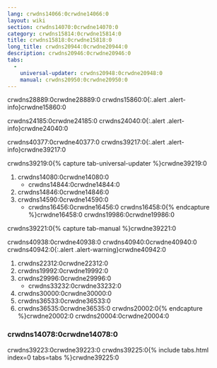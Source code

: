 ```yaml
---
lang: crwdns14066:0crwdne14066:0
layout: wiki
section: crwdns14070:0crwdne14070:0
category: crwdns15814:0crwdne15814:0
title: crwdns15818:0crwdne15818:0
long_title: crwdns20944:0crwdne20944:0
description: crwdns20946:0crwdne20946:0
tabs:
  - 
    universal-updater: crwdns20948:0crwdne20948:0
    manual: crwdns20950:0crwdne20950:0
---
```


crwdns28889:0crwdne28889:0
crwdns15860:0{:.alert .alert-info}crwdne15860:0

crwdns24185:0crwdne24185:0
crwdns24040:0{:.alert .alert-info}crwdne24040:0

crwdns40377:0crwdne40377:0
crwdns39217:0{:.alert .alert-info}crwdne39217:0

crwdns39219:0{% capture tab-universal-updater %}crwdne39219:0
1. crwdns14080:0crwdne14080:0
   - crwdns14844:0crwdne14844:0
1. crwdns14846:0crwdne14846:0
1. crwdns14590:0crwdne14590:0
   - crwdns16456:0crwdne16456:0
crwdns16458:0{% endcapture %}crwdne16458:0
crwdns19986:0crwdne19986:0

crwdns39221:0{% capture tab-manual %}crwdne39221:0

crwdns40938:0crwdne40938:0 crwdns40940:0crwdne40940:0
crwdns40942:0{:.alert .alert-warning}crwdne40942:0

1. crwdns22312:0crwdne22312:0
1. crwdns19992:0crwdne19992:0
1. crwdns29996:0crwdne29996:0
   - crwdns33232:0crwdne33232:0
1. crwdns30000:0crwdne30000:0
1. crwdns36533:0crwdne36533:0
1. crwdns36535:0crwdne36535:0
crwdns20002:0{% endcapture %}crwdne20002:0
crwdns20004:0crwdne20004:0

### crwdns14078:0crwdne14078:0

crwdns39223:0crwdne39223:0
crwdns39225:0{% include tabs.html index=0 tabs=tabs %}crwdne39225:0

